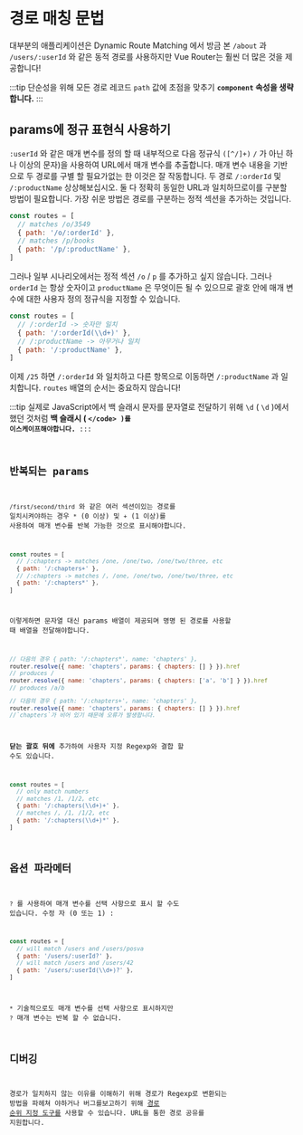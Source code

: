 # 경로 매칭 문법

대부분의 애플리케이션은 <a>Dynamic Route Matching</a> 에서 방금 본 `/about` 과 <code>/users/:userId</code> 와 같은 동적 경로를 사용하지만 Vue Router는 훨씬 더 많은 것을 제공합니다!

:::tip 
단순성을 위해 모든 경로 레코드 <code>path</code> 값에 초점을 맞추기 <strong><code data-md-type="codespan">component</code> 속성을 생략합니다.</strong> 
:::

## params에 정규 표현식 사용하기

`:userId` 와 같은 매개 변수를 정의 할 때 내부적으로 다음 정규식 `([^/]+)` `/` 가 아닌 하나 이상의 문자)을 사용하여 URL에서 매개 변수를 추출합니다. 매개 변수 내용을 기반으로 두 경로를 구별 할 필요가없는 한 이것은 잘 작동합니다. 두 경로 `/:orderId` 및 `/:productName` 상상해보십시오. 둘 다 정확히 동일한 URL과 일치하므로이를 구분할 방법이 필요합니다. 가장 쉬운 방법은 경로를 구분하는 정적 섹션을 추가하는 것입니다.

```js
const routes = [
  // matches /o/3549
  { path: '/o/:orderId' },
  // matches /p/books
  { path: '/p/:productName' },
]
```

그러나 일부 시나리오에서는 정적 섹션 `/o` / `p` 를 추가하고 싶지 않습니다. 그러나 `orderId` 는 항상 숫자이고 `productName` 은 무엇이든 될 수 있으므로 괄호 안에 매개 변수에 대한 사용자 정의 정규식을 지정할 수 있습니다.

```js
const routes = [
  // /:orderId -> 숫자만 일치
  { path: '/:orderId(\\d+)' },
  // /:productName -> 아무거나 일치
  { path: '/:productName' },
]
```

이제 `/25` 하면 `/:orderId` 와 일치하고 다른 항목으로 이동하면 `/:productName` 과 일치합니다. `routes` 배열의 순서는 중요하지 않습니다!

:::tip 
실제로 JavaScript에서 백 슬래시 문자를 문자열로 전달하기 위해 <code>\d</code> ( `\d` )에서했던 것처럼 <strong>백 슬래시 ( <code data-md-type="codespan">\</code> )를 이스케이프해야합니다.</strong> 
:::

## 반복되는 params

`/first/second/third` 와 같은 여러 섹션이있는 경로를 일치시켜야하는 경우 `*` (0 이상) 및 `+` (1 이상)를 사용하여 매개 변수를 반복 가능한 것으로 표시해야합니다.

```js
const routes = [
  // /:chapters -> matches /one, /one/two, /one/two/three, etc
  { path: '/:chapters+' },
  // /:chapters -> matches /, /one, /one/two, /one/two/three, etc
  { path: '/:chapters*' },
]
```

이렇게하면 문자열 대신 params 배열이 제공되며 명명 된 경로를 사용할 때 배열을 전달해야합니다.

```js
// 다음의 경우 { path: '/:chapters*', name: 'chapters' },
router.resolve({ name: 'chapters', params: { chapters: [] } }).href
// produces /
router.resolve({ name: 'chapters', params: { chapters: ['a', 'b'] } }).href
// produces /a/b

// 다음의 경우 { path: '/:chapters+', name: 'chapters' },
router.resolve({ name: 'chapters', params: { chapters: [] } }).href
//`chapters`가 비어 있기 때문에 오류가 발생합니다.
```

**닫는 괄호 뒤에** 추가하여 사용자 지정 Regexp와 결합 할 수도 있습니다.

```js
const routes = [
  // only match numbers
  // matches /1, /1/2, etc
  { path: '/:chapters(\\d+)+' },
  // matches /, /1, /1/2, etc
  { path: '/:chapters(\\d+)*' },
]
```

## 옵션 파라메터

`?` 를 사용하여 매개 변수를 선택 사항으로 표시 할 수도 있습니다. 수정 자 (0 또는 1) :

```js
const routes = [
  // will match /users and /users/posva
  { path: '/users/:userId?' },
  // will match /users and /users/42
  { path: '/users/:userId(\\d+)?' },
]
```

`*` 기술적으로도 매개 변수를 선택 사항으로 표시하지만 `?` 매개 변수는 반복 할 수 없습니다.

## 디버깅

경로가 일치하지 않는 이유를 이해하기 위해 경로가 Regexp로 변환되는 방법을 파헤쳐 야하거나 버그를보고하기 위해 [경로 순위 지정 도구를](https://paths.esm.dev/?p=AAMeJSyAwR4UbFDAFxAcAGAIJXMAAA..#) 사용할 수 있습니다. URL을 통한 경로 공유를 지원합니다.
